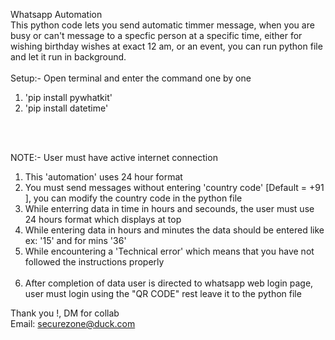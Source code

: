 Whatsapp Automation <br>
This python code lets you send automatic timmer message, when you are busy or can't message to a specfic person at a specific time, either for wishing birthday wishes at exact 12 am, or an event, you can run python file and let it run in background. 
<BR> <br>
Setup:- Open terminal and enter the command one by one <br>
1. 'pip install pywhatkit' <br>
2. 'pip install datetime' <br>

<br><br>

NOTE:- User must have active internet connection<br> 
1. This 'automation' uses 24 hour format <br>
2. You must send messages <underline>without entering 'country code'</underline> [Default = +91 ], you can modify the country code in the python file <br>
3. While enterring data in time in hours and secounds, the user must use 24 hours format which displays at top <br>
4. While entering data in hours and minutes the data should be entered like ex: '15' and for mins '36' <br>
5. While encountering a 'Technical error' which means that you have not followed the instructions properly <br> <br>
6. After completion of data user is directed to whatsapp web login page, user must login using the "QR CODE" rest leave it to the python file

Thank you !, DM for collab  <br>
Email: securezone@duck.com
